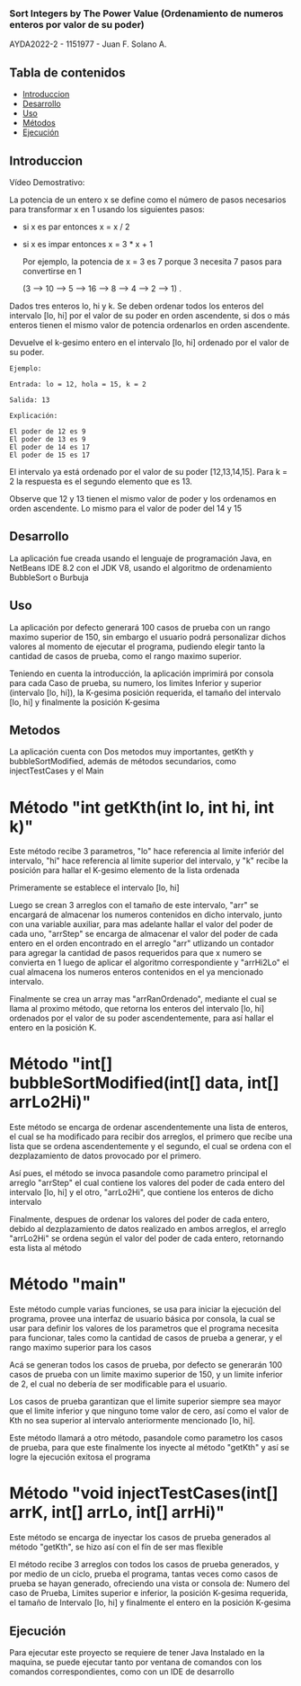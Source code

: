 
### Sort Integers by The Power Value (Ordenamiento de numeros enteros por valor de su poder)

AYDA2022-2 - 1151977 -  Juan F. Solano A.

## Tabla de contenidos
* [Introduccion](#introducción)
* [Desarrollo](#desarrollo)
* [Uso](#uso)
* [Métodos](#metodos)
* [Ejecución](#ejecución)
## Introduccion

Vídeo Demostrativo: 

La potencia de un entero x se define como el número de pasos necesarios para transformar x en 1 usando los siguientes pasos:

* si x es par entonces x = x / 2
* si x es impar entonces x = 3 * x + 1

    Por ejemplo, la potencia de x = 3 es 7 porque 3 necesita 7 pasos para convertirse en 1

    (3 --> 10 --> 5 --> 16 --> 8 --> 4 --> 2 --> 1) .

Dados tres enteros lo, hi y k. Se deben ordenar todos los enteros del intervalo [lo, hi] por el valor de su poder en orden ascendente, si dos o más enteros tienen el mismo valor de potencia ordenarlos en orden ascendente.

Devuelve el k-gesimo entero en el intervalo [lo, hi] ordenado por el valor de su poder.

    Ejemplo:

    Entrada: lo = 12, hola = 15, k = 2

    Salida: 13

    Explicación: 

    El poder de 12 es 9 
    El poder de 13 es 9
    El poder de 14 es 17
    El poder de 15 es 17

El intervalo ya está ordenado por el valor de su poder [12,13,14,15]. Para k = 2 la respuesta es el segundo elemento que es 13.

Observe que 12 y 13 tienen el mismo valor de poder y los ordenamos en orden ascendente. Lo mismo para el valor de poder del 14 y 15
	
## Desarrollo

La aplicación fue creada usando el lenguaje de programación Java, en NetBeans IDE 8.2 con el JDK V8, usando el algoritmo de ordenamiento BubbleSort o Burbuja

## Uso

La aplicación por defecto generará 100 casos de prueba con un rango maximo superior de 150, sin embargo el usuario podrá personalizar dichos valores al momento de ejecutar el programa, pudiendo elegir tanto la cantidad de casos de prueba, como el rango maximo superior.

Teniendo en cuenta la introducción, la aplicación imprimirá por consola para cada Caso de prueba, su numero, los limites Inferior y superior (intervalo [lo, hi]), la K-gesima posición requerida, el tamaño del intervalo [lo, hi] y finalmente la posición K-gesima 

## Metodos

La aplicación cuenta con Dos metodos muy importantes, getKth y bubbleSortModified, además de métodos secundarios, como injectTestCases y el Main

# Método "int getKth(int lo, int hi, int k)"

Este método recibe 3 parametros, "lo" hace referencia al limite inferiór del intervalo, "hi" hace referencia al limite superior del intervalo, y "k" recibe la posición para hallar el K-gesimo elemento de la lista ordenada

Primeramente se establece el intervalo [lo, hi] 

Luego se crean 3 arreglos con el tamaño de este intervalo, "arr" se encargará de almacenar los numeros contenidos en dicho intervalo, junto con una variable auxiliar, para mas adelante hallar el valor del poder de cada uno, "arrStep" se encarga de almacenar el valor del poder de cada entero en el orden encontrado en el arreglo "arr" utlizando un contador para agregar la cantidad de pasos requeridos para que x numero se convierta en 1 luego de aplicar el algoritmo correspondiente y "arrHi2Lo" el cual almacena los numeros enteros contenidos en el ya mencionado intervalo.

Finalmente se crea un array mas "arrRanOrdenado", mediante el cual se llama al proximo método, que retorna los enteros del intervalo [lo, hi] ordenados por el valor de su poder ascendentemente, para así hallar el entero en la posición K.

# Método "int[] bubbleSortModified(int[] data, int[] arrLo2Hi)"

Este método se encarga de ordenar ascendentemente una lista de enteros, el cual se ha modificado para recibir dos arreglos, el primero que recibe una lista que se ordena ascendentemente y el segundo, el cual se ordena con el dezplazamiento de datos provocado por el primero. 

Así pues, el método se invoca pasandole como parametro principal el arreglo "arrStep" el cual contiene los valores del poder de cada entero del intervalo [lo, hi] y el otro, "arrLo2Hi", que contiene los enteros de dicho intervalo

Finalmente, despues de ordenar los valores del poder de cada entero, debido al dezplazamiento de datos realizado en ambos arreglos, el arreglo "arrLo2Hi" se ordena según el valor del poder de cada entero, retornando esta lista al método


# Método "main"

Este método cumple varias funciones, se usa para iniciar la ejecución del programa, provee una interfaz de usuario básica por consola, la cual se usar para definir los valores de los parametros que el programa necesita para funcionar, tales como la cantidad de casos de prueba a generar, y el rango maximo superior para los casos

Acá se generan todos los casos de prueba, por defecto se generarán 100 casos de prueba con un limite maximo superior de 150, y un limite inferior de 2, el cual no debería de ser modificable para el usuario.

Los casos de prueba garantizan que el limite superior siempre sea mayor que el limite inferior y que ninguno tome valor de  cero, así como el valor de Kth no sea superior al intervalo anteriormente mencionado [lo, hi].

Este método llamará a otro método, pasandole como parametro los casos de prueba, para que este finalmente los inyecte al método "getKth" y así se logre la ejecución exitosa el programa

# Método "void injectTestCases(int[] arrK, int[] arrLo, int[] arrHi)"

Este método se encarga de inyectar los casos de prueba generados al método "getKth", se hizo así con el fín de ser mas flexible

El método recibe 3 arreglos con todos los casos de prueba generados, y por medio de un ciclo, prueba el programa, tantas veces como casos de prueba se hayan generado, ofreciendo una vista or consola de: Numero del caso de Prueba, Limites superior e inferior, la posición K-gesima requerida, el tamaño de Intervalo [lo, hi] y finalmente el entero en la posición K-gesima

## Ejecución

Para ejecutar este proyecto se requiere de tener Java Instalado en la maquina, se puede ejecutar tanto por ventana de comandos con los comandos correspondientes, como con un IDE de desarrollo



